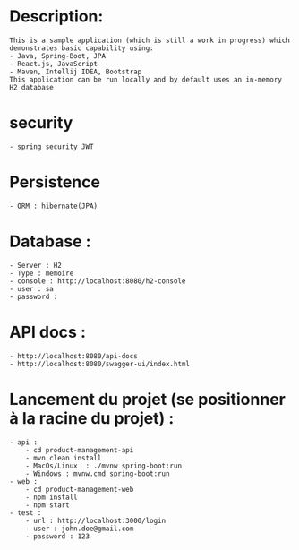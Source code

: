 # Description: 
    This is a sample application (which is still a work in progress) which demonstrates basic capability using:
    - Java, Spring-Boot, JPA 
    - React.js, JavaScript
    - Maven, Intellij IDEA, Bootstrap
    This application can be run locally and by default uses an in-memory H2 database

# security
	- spring security JWT

# Persistence
	- ORM : hibernate(JPA)

# Database :
	- Server : H2
    - Type : memoire
	- console : http://localhost:8080/h2-console
	- user : sa
	- password :

# API docs :
	- http://localhost:8080/api-docs
    - http://localhost:8080/swagger-ui/index.html

# Lancement du projet (se positionner à la racine du projet) :
    - api : 
        - cd product-management-api
        - mvn clean install
        - MacOs/Linux  : ./mvnw spring-boot:run
        - Windows : mvnw.cmd spring-boot:run
    - web :
        - cd product-management-web
        - npm install
        - npm start
    - test : 
        - url : http://localhost:3000/login
        - user : john.doe@gmail.com
        - password : 123